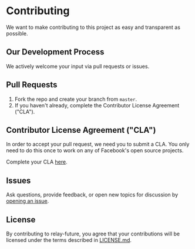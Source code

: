 # Contributing

We want to make contributing to this project as easy and transparent as possible.

## Our Development Process

We actively welcome your input via pull requests or issues.

## Pull Requests

1. Fork the repo and create your branch from `master`.
2. If you haven't already, complete the Contributor License Agreement ("CLA").

## Contributor License Agreement ("CLA")

In order to accept your pull request, we need you to submit a CLA. You only need to do this once to work on any of Facebook's open source projects.

Complete your CLA [here](https://code.facebook.com/cla).

## Issues

Ask questions, provide feedback, or open new topics for discussion by [opening an issue](https://github.com/relayjs/relay-future/issues).

## License

By contributing to relay-future, you agree that your contributions will be licensed under the terms described in [LICENSE.md](https://github.com/relayjs/relay-future/blob/master/LICENSE.md).
